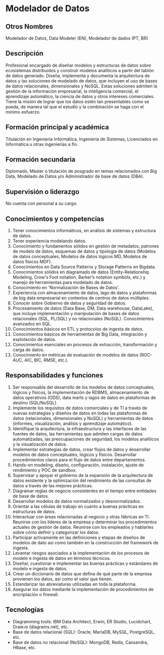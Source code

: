 # Modelador de Datos

## Otros Nombres

Modelador de Datos, Data Modeler (EN), Modelador de dados (PT, BR)

## Descripción

Profesional encargado de diseñar modelos y estructuras de datos sobre ecosistemas distribuidos y construir modelos analíticos a partir del tablón de datos generado. Diseña, implementa y documenta la arquitectura de datos y las soluciones de modelado de datos, que incluyen el uso de bases de datos relacionales, dimensionales y NoSQL. Estas soluciones admiten la gestión de la información empresarial, la inteligencia comercial, el aprendizaje automático, la ciencia de datos y otros intereses comerciales. Tiene la misión de lograr que los datos estén tan presentables como se pueda, de manera tal que el estudio y la combinación se haga con el mínimo esfuerzo.

## Formación principal y académica

Titulación en Ingeniería Informática, Ingeniería de Sistemas, Licenciados en Informática u otras ingenierías a fin.

## Formación secundaria

Diplomado, Máster o titulación de posgrado en temas relacionados con Big Data, Modelado de Datos y/o Administrador de base de datos (DBA).

## Supervisión o liderazgo

No cuenta con personal a su cargo.

## Conocimientos y competencias

1.	Tener conocimientos informáticos, en análisis de sistemas y estructura de datos.
2.	Tener experiencia modelando datos.
3.	Conocimiento y fundamentos sólidos en gestión de metadatos, patrones de modelo de datos, esquemas de datos y tipología de datos (Modelos de datos conceptuales, Modelos de datos lógicos MD, Modelos de datos físicos MDF).
4.  Conocimientos en Data Source Patterns y Storage Patterns en Bigdata.
5.	Conocimientos sólidos en diagramado de datos (Entity-Relationship Modeling, Crow's Foot notation, Barker’s notation symbols, etc.) y manejo de herramientas para modelado de datos.
6. Conocimiento en 'Normalización de Bases de Datos'.
7.	Experiencia con almacenamiento de datos, lago de datos y plataformas de big data empresarial en contextos de centros de datos múltiples.
8.	Conocer sobre Gobierno de datos y seguridad de datos.
9.	Procesamiento de datos (Data Base, DM, Data warehouse, DataLake), que incluye implementación y manipulación de bases de datos relacionales (SQL, PL/SQL) y no relacionales (NoSQL). Conocimientos avanzados en SQL.
10.	Conocimientos básicos en ETL y protocolos de ingesta de datos.
11.	Conocimientos básicos de herramientas de Big Data, integración y explotación de datos. 
12.	Conocimientos esenciales en procesos de extracción, transformación y carga de datos.
13.	Conocimiento en métricas de evaluación de modelos de datos (ROC-AUC, AIC, BIC, RMSE, etc.).


## Responsabilidades y funciones

1.	Ser responsable del desarrollo de los modelos de datos conceptuales, lógicos y físicos, la implementación de RDBMS, almacenamiento de datos operativos (ODS), data marts y lagos de datos en plataformas de destino (SQL/NoSQL).
2.	Implemente los requisitos de datos comerciales y de TI a través de nuevas estrategias y diseños de datos en todas las plataformas de datos (relacionales, dimensionales y NoSQL) y herramientas de datos (informes, visualización, análisis y aprendizaje automático).
3.	Identifique la arquitectura, la infraestructura y las interfaces de las fuentes de datos, las herramientas que admiten cargas de datos automatizadas, las preocupaciones de seguridad, los modelos analíticos y la visualización de datos.
4.	Implementar estrategias de datos, crear flujos de datos y desarrollar modelos de datos conceptuales, lógicos y físicos. Desarrollar procedimientos claros para el flujo de datos entre departamentos.
5.	Hands-on modeling, diseño, configuración, instalación, ajuste de rendimiento y POC de sandbox.
6.	Supervisar y apoyar el gobierno de la expansión de la arquitectura de datos existente y la optimización del rendimiento de las consultas de datos a través de las mejores prácticas.
7.	Diagramar reglas de negocio consistentes en el tiempo entre entidades de base de datos.
8.	Desarrollar modelos de datos normalizados y desnormalizados.
9.	Orientar a las células de trabajo en cuanto a buenas prácticas en estructuras de datos.
10.	Interactuar con áreas relacionadas al negocio y otras fábricas en TI. Reunirse con los líderes de la empresa y determinar los procedimientos actuales de gestión de datos. Reunirse con los empleados y hablarles sobre cómo definir y categorizar los datos.
11.	Participar activamente en las definiciones y etapas de diseños de modelos de dato así como también en la construcción del framework de ingesta.
12.	Levantar riesgos asociados a la implementación de los procesos de modelo e ingesta de datos en términos técnicos.
13.	Diseñar, cuestionar e implementar las buenas prácticas y estándares de modelo e ingesta de datos.
14. Crear un diccionario de datos que defina de qué parte de la empresa provienen los datos, así como el valor que tienen.
15. Estandarizar las abreviaturas utilizadas en toda la plataforma.
16. Asegurar los datos mediante la implementación de procedimientos de encriptación o firewall.


## Tecnologías

- Diagramming tools: IBM Data Architect, Erwin, ER Studio, Lucidchart, Draw.io  (diagrams.net), etc.
- Base de datos relacional (SQL): Oracle, MariaDB, MySQL, PostgreSQL, etc.
- Base de datos no relacional (NoSQL): MongoDB, Redis, Cassandra, HBase, etc.

